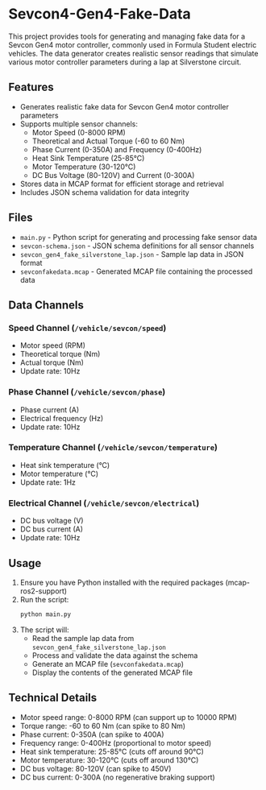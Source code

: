 # Sevcon4-Gen4-Fake-Data

This project provides tools for generating and managing fake data for a Sevcon Gen4 motor controller, commonly used in Formula Student electric vehicles. The data generator creates realistic sensor readings that simulate various motor controller parameters during a lap at Silverstone circuit.

## Features

- Generates realistic fake data for Sevcon Gen4 motor controller parameters
- Supports multiple sensor channels:
  - Motor Speed (0-8000 RPM)
  - Theoretical and Actual Torque (-60 to 60 Nm)
  - Phase Current (0-350A) and Frequency (0-400Hz)
  - Heat Sink Temperature (25-85°C)
  - Motor Temperature (30-120°C)
  - DC Bus Voltage (80-120V) and Current (0-300A)
- Stores data in MCAP format for efficient storage and retrieval
- Includes JSON schema validation for data integrity

## Files

- `main.py` - Python script for generating and processing fake sensor data
- `sevcon-schema.json` - JSON schema definitions for all sensor channels
- `sevcon_gen4_fake_silverstone_lap.json` - Sample lap data in JSON format
- `sevconfakedata.mcap` - Generated MCAP file containing the processed data

## Data Channels

### Speed Channel (`/vehicle/sevcon/speed`)
- Motor speed (RPM)
- Theoretical torque (Nm)
- Actual torque (Nm)
- Update rate: 10Hz

### Phase Channel (`/vehicle/sevcon/phase`)
- Phase current (A)
- Electrical frequency (Hz)
- Update rate: 10Hz

### Temperature Channel (`/vehicle/sevcon/temperature`)
- Heat sink temperature (°C)
- Motor temperature (°C)
- Update rate: 1Hz

### Electrical Channel (`/vehicle/sevcon/electrical`)
- DC bus voltage (V)
- DC bus current (A)
- Update rate: 10Hz

## Usage

1. Ensure you have Python installed with the required packages (mcap-ros2-support)
2. Run the script:
   ```bash
   python main.py
   ```
3. The script will:
   - Read the sample lap data from `sevcon_gen4_fake_silverstone_lap.json`
   - Process and validate the data against the schema
   - Generate an MCAP file (`sevconfakedata.mcap`)
   - Display the contents of the generated MCAP file

## Technical Details

- Motor speed range: 0-8000 RPM (can support up to 10000 RPM)
- Torque range: -60 to 60 Nm (can spike to 80 Nm)
- Phase current: 0-350A (can spike to 400A)
- Frequency range: 0-400Hz (proportional to motor speed)
- Heat sink temperature: 25-85°C (cuts off around 90°C)
- Motor temperature: 30-120°C (cuts off around 130°C)
- DC bus voltage: 80-120V (can spike to 450V)
- DC bus current: 0-300A (no regenerative braking support)